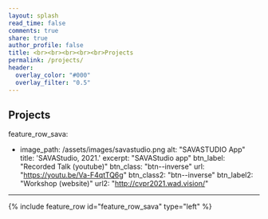 ```yaml
---
layout: splash
read_time: false
comments: true
share: true
author_profile: false
title: <br><br><br><br><br>Projects
permalink: /projects/
header:
  overlay_color: "#000"
  overlay_filter: "0.5"
---
```


## Projects

feature_row_sava:
  - image_path: /assets/images/savastudio.png
    alt: "SAVASTUDIO App"
    title: 'SAVAStudio, 2021.'
    excerpt: "SAVAStudio app"
    btn_label: "Recorded Talk (youtube)"
    btn_class: "btn--inverse"
    url: "https://youtu.be/Va-F4qtTQ6g"
    btn_class2: "btn--inverse"
    btn_label2: "Workshop (website)"
    url2: "http://cvpr2021.wad.vision/"

---

{% include feature_row id="feature_row_sava" type="left" %}
